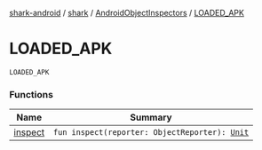 [shark-android](../../../index.md) / [shark](../../index.md) / [AndroidObjectInspectors](../index.md) / [LOADED_APK](./index.md)

# LOADED_APK

`LOADED_APK`

### Functions

| Name | Summary |
|---|---|
| [inspect](inspect.md) | `fun inspect(reporter: ObjectReporter): `[`Unit`](https://kotlinlang.org/api/latest/jvm/stdlib/kotlin/-unit/index.html) |
